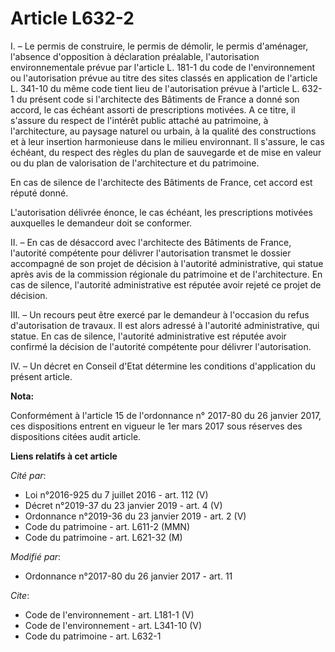 # Article L632-2

I. – Le permis de construire, le permis de démolir, le permis d'aménager, l'absence d'opposition à déclaration préalable,
l'autorisation environnementale prévue par l'article L. 181-1 du code de l'environnement ou l'autorisation prévue au titre
des sites classés en application de l'article L. 341-10 du même code tient lieu de l'autorisation prévue à l'article L. 632-1
du présent code si l'architecte des Bâtiments de France a donné son accord, le cas échéant assorti de prescriptions motivées.
A ce titre, il s'assure du respect de l'intérêt public attaché au patrimoine, à l'architecture, au paysage naturel ou urbain,
à la qualité des constructions et à leur insertion harmonieuse dans le milieu environnant. Il s'assure, le cas échéant, du
respect des règles du plan de sauvegarde et de mise en valeur ou du plan de valorisation de l'architecture et du patrimoine.

En cas de silence de l'architecte des Bâtiments de France, cet accord est réputé donné.

L'autorisation délivrée énonce, le cas échéant, les prescriptions motivées auxquelles le demandeur doit se conformer.

II. – En cas de désaccord avec l'architecte des Bâtiments de France, l'autorité compétente pour délivrer l'autorisation
transmet le dossier accompagné de son projet de décision à l'autorité administrative, qui statue après avis de la commission
régionale du patrimoine et de l'architecture. En cas de silence, l'autorité administrative est réputée avoir rejeté ce projet
de décision.

III. – Un recours peut être exercé par le demandeur à l'occasion du refus d'autorisation de travaux. Il est alors adressé à
l'autorité administrative, qui statue. En cas de silence, l'autorité administrative est réputée avoir confirmé la décision de
l'autorité compétente pour délivrer l'autorisation.

IV. – Un décret en Conseil d'Etat détermine les conditions d'application du présent article.

**Nota:**

Conformément à l'article 15 de l'ordonnance n° 2017-80 du 26 janvier 2017, ces dispositions entrent en vigueur le 1er mars
2017 sous réserves des dispositions citées audit article.

**Liens relatifs à cet article**

_Cité par_:

  - Loi n°2016-925 du 7 juillet 2016 - art. 112 (V)
  - Décret n°2019-37 du 23 janvier 2019 - art. 4 (V)
  - Ordonnance n°2019-36 du 23 janvier 2019 - art. 2 (V)
  - Code du patrimoine - art. L611-2 (MMN)
  - Code du patrimoine - art. L621-32 (M)

_Modifié par_:

  - Ordonnance n°2017-80 du 26 janvier 2017 - art. 11

_Cite_:

  - Code de l'environnement - art. L181-1 (V)
  - Code de l'environnement - art. L341-10 (V)
  - Code du patrimoine - art. L632-1
